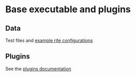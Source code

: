 # Base executable and plugins
## Data
Test files and [example rite configurations](data/README.md)

## Plugins
See the [plugins documentation](plugins/README.md)
